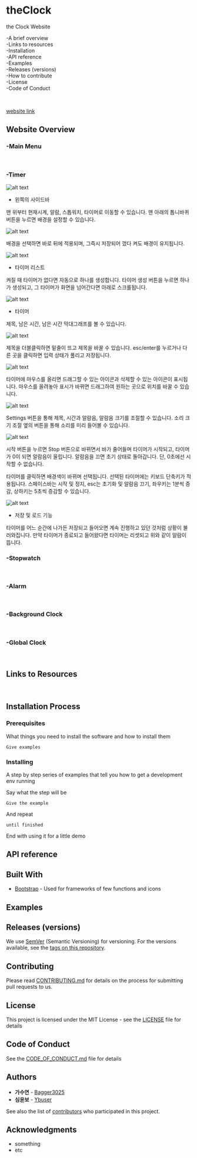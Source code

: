 # theClock

the Clock Website

-A brief overview\
-Links to resources\
-Installation\
-API reference\
-Examples\
-Releases (versions)\
-How to contribute\
-License\
-Code of Conduct

</br>

<!-- A brief overview -->
[website link](https://bagger3025.github.io/theClock) </br>

## Website Overview

### -Main Menu
</br>

### -Timer

![alt text](screenshots/1.png)

-   왼쪽의 사이드바

맨 위부터 현재시계, 알람, 스톱워치, 타이머로 이동할 수 있습니다. 맨 아래의 톱니바퀴 버튼을 누르면 배경을 설정할 수 있습니다.

![alt text](screenshots/9.png)

배경을 선택하면 바로 뒤에 적용되며, 그즉시 저장되어 껐다 켜도 배경이 유지됩니다.

![alt text](screenshots/7.png)

-   타이머 리스트

켜질 때 타이머가 없다면 자동으로 하나를 생성합니다. 타이머 생성 버튼을 누르면 하나가 생성되고, 그 타이머가 화면을 넘어간다면 아래로 스크롤됩니다.

![alt text](screenshots/3.png)

-   타이머

제목, 남은 시간, 남은 시간 막대그래프를 볼 수 있습니다.

![alt text](screenshots/12.png)

제목을 더블클릭하면 밑줄이 뜨고 제목을 바꿀 수 있습니다. esc/enter를 누르거나 다른 곳을 클릭하면 입력 상태가 풀리고 저장됩니다.

![alt text](screenshots/8.png)

타이머에 마우스를 올리면 드래그할 수 있는 아이콘과 삭제할 수 있는 아이콘이 표시됩니다. 마우스를 올려놓아 표시가 바뀌면 드래그하여 원하는 곳으로 위치를 바꿀 수 있습니다.

![alt text](screenshots/4.png)

Settings 버튼을 통해 제목, 시간과 알람음, 알람음 크기를 조절할 수 있습니다. 소리 크기 조절 옆의 버튼을 통해 소리를 미리 들어볼 수 있습니다.

![alt text](screenshots/11.png)

시작 버튼을 누르면 Stop 버튼으로 바뀌면서 바가 줄어들며 타이머가 시작되고, 타이머가 0이 되면 알람음이 울립니다. 알람음을 끄면 초기 상태로 돌아갑니다. 단, 0초에선 시작할 수 없습니다.

타이머를 클릭하면 배경색이 바뀌며 선택됩니다. 선택된 타이머에는 키보드 단축키가 적용됩니다. 스페이스바는 시작 및 정지, esc는 초기화 및 알람음 끄기, 좌우키는 1분씩 증감, 상하키는 5초씩 증감할 수 있습니다.

![alt text](screenshots/10.png)

-   저장 및 로드 기능

타이머를 어느 순간에 나가든 저장되고 들어오면 계속 진행하고 있던 것처럼 상황이 불러와집니다. 만약 타이머가 종료되고 들어왔다면 타이머는 리셋되고 위와 같이 알람이 뜹니다.


### -Stopwatch
</br>

### -Alarm
</br>

### -Background Clock
</br>

### -Global Clock
</br>

<!-- Links to resources -->
## Links to Resources
</br>

<!-- Installation -->
## Installation Process
### Prerequisites

What things you need to install the software and how to install them

```
Give examples
```

### Installing

A step by step series of examples that tell you how to get a development env running

Say what the step will be

```
Give the example
```

And repeat

```
until finished
```

End with using it for a little demo


<!-- API reference?? -->
## API reference
<!-- ??? 뭘 써야될까요???  -->


## Built With
* [Bootstrap](https://getbootstrap.com/) - Used for frameworks of few functions and icons
<!-- examples of built with:
* [Dropwizard](http://www.dropwizard.io/1.0.2/docs/) - The web framework used
* [Maven](https://maven.apache.org/) - Dependency Management
* [ROME](https://rometools.github.io/rome/) - Used to generate RSS Feeds
-->


<!-- Examples -->
## Examples
<!-- ??? 뭘 써야될까요???  -->

<!-- Releases (versions) -->
## Releases (versions)
We use [SemVer](http://semver.org/) (Semantic Versioning) for versioning. For the versions available, see the [tags on this repository](https://github.com/bagger3025/theClock/tags).

<!-- How to contribute -->
## Contributing
Please read [CONTRIBUTING.md](CONTRIBUTING.md) for details on the process for submitting pull requests to us.

<!-- License -->
## License
This project is licensed under the MIT License - see the [LICENSE](LICENSE) file for details

<!-- Code of Conduct -->
## Code of Conduct
See the [CODE_OF_CONDUCT.md](CODE_OF_CONDUCT.md) file for details

## Authors
* **가수연** - [Bagger3025](https://github.com/bagger3025)
* **심윤보** - [Ybuser](https://github.com/ybuser)

See also the list of [contributors](https://github.com/bagger3025/theClock/contributors) who participated in this project.

## Acknowledgments

* something
* etc
